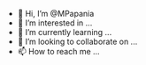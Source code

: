 - 👋 Hi, I’m @MPapania
- 👀 I’m interested in ...
- 🌱 I’m currently learning ...
- 💞️ I’m looking to collaborate on ...
- 📫 How to reach me ...

<!---
MPapania/MPapania is a ✨ special ✨ repository because its `README.md` (this file) appears on your GitHub profile.
You can click the Preview link to take a look at your changes.
--->
